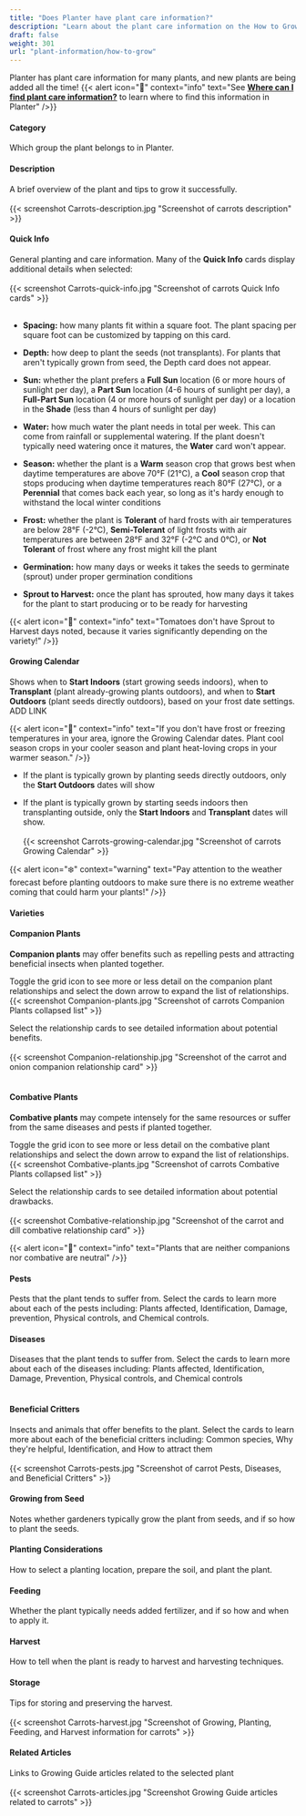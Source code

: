 ```yaml
---
title: "Does Planter have plant care information?"
description: "Learn about the plant care information on the How to Grow tab"
draft: false
weight: 301
url: "plant-information/how-to-grow"
---
```


Planter has plant care information for many plants, and new plants are being added all the time!
{{< alert icon="🌿" context="info" text="See [**Where can I find plant care information?**](../find-plants) to learn where to find this information in Planter" />}}

#### Category
Which group the plant belongs to in Planter.

#### Description
A brief overview of the plant and tips to grow it successfully.<br /><br />
{{< screenshot Carrots-description.jpg "Screenshot of carrots description" >}}

#### Quick Info
General planting and care information. Many of the **Quick Info** cards display additional details when selected:<br /><br />
{{< screenshot Carrots-quick-info.jpg "Screenshot of carrots Quick Info cards" >}}<br /><br />

- **Spacing:** how many plants fit within a square foot. The plant spacing per square foot can be customized by tapping on this card.

- **Depth:** how deep to plant the seeds (not transplants). For plants that aren't typically grown from seed, the Depth card does not appear.

- **Sun:** whether the plant prefers a **Full Sun** location (6 or more hours of sunlight per day), a **Part Sun** location (4-6 hours of sunlight per day), a **Full-Part Sun** location (4 or more hours of sunlight per day) or a location in the **Shade** (less than 4 hours of sunlight per day)

- **Water:** how much water the plant needs in total per week. This can come from rainfall or supplemental watering. If the plant doesn't typically need watering once it matures, the **Water** card won't appear.

- **Season:** whether the plant is a **Warm** season crop that grows best when daytime temperatures are above 70°F (21°C), a **Cool** season crop that stops producing when daytime temperatures reach 80°F (27°C), or a **Perennial** that comes back each year, so long as it's hardy enough to withstand the local winter conditions

- **Frost:** whether the plant is **Tolerant** of hard frosts with air temperatures are below 28°F (-2°C), **Semi-Tolerant** of light frosts with air temperatures are between 28°F and 32°F (-2°C and 0°C), or **Not Tolerant** of frost where any frost might kill the plant

- **Germination:** how many days or weeks it takes the seeds to germinate (sprout) under proper germination conditions

- **Sprout to Harvest:** once the plant has sprouted, how many days it takes for the plant to start producing or to be ready for harvesting

{{< alert icon="🍅" context="info" text="Tomatoes don't have Sprout to Harvest days noted, because it varies significantly depending on the variety!" />}}

#### Growing Calendar
Shows when to **Start Indoors** (start growing seeds indoors), when to **Transplant** (plant already-growing plants outdoors), and when to **Start Outdoors** (plant seeds directly outdoors), based on your frost date settings. ADD LINK

{{< alert icon="🌴" context="info" text="If you don't have frost or freezing temperatures in your area, ignore the Growing Calendar dates. Plant cool season crops in your cooler season and plant heat-loving crops in your warmer season." />}}

- If the plant is typically grown by planting seeds directly outdoors, only the **Start Outdoors** dates will show

- If the plant is typically grown by starting seeds indoors then transplanting outside, only the **Start Indoors** and **Transplant** dates will show. <br /><br />
{{< screenshot Carrots-growing-calendar.jpg "Screenshot of carrots Growing Calendar" >}}

{{< alert icon="❄️" context="warning" text="Pay attention to the weather forecast before planting outdoors to make sure there is no extreme weather coming that could harm your plants!" />}}

#### Varieties

#### Companion Plants
**Companion plants** may offer benefits such as repelling pests and attracting beneficial insects when planted together.

Toggle the grid icon to see more or less detail on the companion plant relationships and select the down arrow to expand the list of relationships.
{{< screenshot Companion-plants.jpg "Screenshot of carrots Companion Plants collapsed list" >}}

Select the relationship cards to see detailed information about potential benefits.<br /><br />
{{< screenshot Companion-relationship.jpg "Screenshot of the carrot and onion companion relationship card" >}}<br /><br />

#### Combative Plants
**Combative plants** may compete intensely for the same resources or suffer from the same diseases and pests if planted together.

Toggle the grid icon to see more or less detail on the combative plant relationships and select the down arrow to expand the list of relationships.
{{< screenshot Combative-plants.jpg "Screenshot of carrots Combative Plants collapsed list" >}}

Select the relationship cards to see detailed information about potential drawbacks.<br /><br />
{{< screenshot Combative-relationship.jpg "Screenshot of the carrot and dill combative relationship card" >}}

{{< alert icon="🌱" context="info" text="Plants that are neither companions nor combative are neutral" />}}

#### Pests
Pests that the plant tends to suffer from. Select the cards to learn more about each of the pests including: Plants affected, Identification, Damage, prevention, Physical controls, and Chemical controls.

#### Diseases
Diseases that the plant tends to suffer from. Select the cards to learn more about each of the diseases including: Plants affected, Identification, Damage, Prevention, Physical controls, and Chemical controls<br /><br />

#### Beneficial Critters
Insects and animals that offer benefits to the plant. Select the cards to learn more about each of the beneficial critters including: Common species, Why they're helpful, Identification, and How to attract them <br /><br />
{{< screenshot Carrots-pests.jpg "Screenshot of carrot Pests, Diseases, and Beneficial Critters" >}}

#### Growing from Seed
Notes whether gardeners typically grow the plant from seeds, and if so how to plant the seeds.

#### Planting Considerations
How to select a planting location, prepare the soil, and plant the plant.

#### Feeding
Whether the plant typically needs added fertilizer, and if so how and when to apply it.

#### Harvest
How to tell when the plant is ready to harvest and harvesting techniques.

#### Storage
Tips for storing and preserving the harvest.<br /><br />
{{< screenshot Carrots-harvest.jpg "Screenshot of Growing, Planting, Feeding, and Harvest information for carrots" >}}

#### Related Articles
Links to Growing Guide articles related to the selected plant<br /><br />
{{< screenshot Carrots-articles.jpg "Screenshot Growing Guide articles related to carrots" >}}
